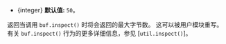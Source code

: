 <!-- YAML
added: v0.5.4
-->

* {integer} **默认值:** `50`。

返回当调用 `buf.inspect()` 时将会返回的最大字节数。 
这可以被用户模块重写。 
有关 `buf.inspect()` 行为的更多详细信息，参见 [`util.inspect()`]。

